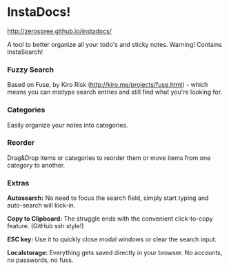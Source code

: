 # InstaDocs!
http://zerospree.github.io/instadocs/

A tool to better organize all your todo's and sticky notes.
Warning! Contains InstaSearch!

### Fuzzy Search
Based on Fuse, by Kiro Risk (http://kiro.me/projects/fuse.html) - which means you can mistype search entries and still find what you're looking for.

### Categories
Easily organize your notes into categories.

### Reorder
Drag&Drop items or categories to reorder them or move items from one category to another.

### Extras
**Autosearch:** No need to focus the search field, simply start typing and auto-search will kick-in.

**Copy to Clipboard:** The struggle ends with the convenient click-to-copy feature. (GitHub ssh style!)

**ESC key:** Use it to quickly close modal windows or clear the search input.

**Localstorage:** Everything gets saved directly in your browser. No accounts, no passwords, no fuss.